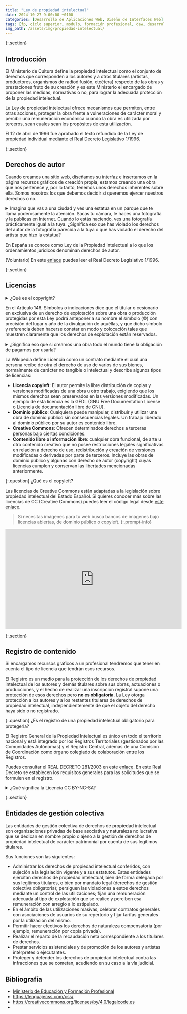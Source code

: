 ```yaml
---
title: "Ley de propiedad intelectual"
date: 2024-10-27 9:00:00 +0100
categories: [Desarrollo de Aplicaciones Web, Diseño de Interfaces Web]
tags: [fp, ciclo superior, modulo, formación profesional, daw, desarrollo de aplicaciones web, diseño de interfaces web, diw]
img_path: /assets/img/propiedad-intelectual/
---
```


{:.section}
## Introducción

El Ministerio de Cultura define la propiedad intelectual como el conjunto de derechos que corresponden a los autores y a otros titulares (artistas, productores, organismos de radiodifusión, etcétera) respecto de las obras y prestaciones fruto de su creación y es este Ministerio el encargado de proponer las medidas, normativas o no, para lograr la adecuada protección de la propiedad intelectual.

La Ley de propiedad intelectual ofrece mecanismos que permiten, entre otras acciones, proteger la obra frente a vulneraciones de carácter moral y percibir una remuneración económica cuando la obra es utilizada por terceros, sean cuales sean los propósitos de esta utilización.

El 12 de abril de 1996 fue aprobado el texto refundido de la Ley de propiedad individual mediante el Real Decreto Legislativo 1/1996.

{:.section}
## Derechos de autor

Cuando creamos una sitio web, diseñamos su interfaz e insertamos en la página recursos gráficos de creación propia, estamos creando una obra que nos pertenece y, por lo tanto, tenemos unos derechos inherentes sobre ella. Somos nosotros los que debemos decidir si queremos ejercer nuestros derechos o no.

<details class="card mb-2">
  <summary class="card-header question">Imagina que vas a una ciudad y ves una estatua en un parque que te llama poderosamente la atención. Sacas tu cámara, le haces una fotografía y la publicas en Internet. Cuando lo estás haciendo, ves una fotografía prácticamente igual a la tuya. ¿Significa eso que has violado los derechos del autor de la fotografía parecida a la tuya o que has violado el derecho del artista que hizo la estatua?</summary>
  <div class="card-body" markdown="1">

No, no has violado el derecho de nadie. Esa estatua que tanto te ha gustado está a la vista de todo el mundo, es decir, está en una vía pública. El Artículo 35. Utilización de las obras con ocasión de informaciones de actualidad y de las situadas en vías públicas redactado según la Ley 5/1998:

> "Las obras situadas permanentemente en parques, calles, plazas u otras vías públicas pueden ser reproducidas, distribuidas y comunicadas libremente por medio de pinturas, dibujos, fotografías y procedimientos audiovisuales". La cosa cambiaría si descargases la foto, la retocases a tu gusto, y la volvieras a subir. En ese caso, es posible que estés violando los derechos del autor de la fotografía.

<!-- Comentario para que no se descuajeringue la cosa -->
  </div>
</details>

En España se conoce como Ley de la Propiedad Intelectual a lo que los ordenamientos jurídicos denominan derechos de autor.

(Voluntario) En este [enlace](https://boe.es/buscar/act.php?id=BOE-A-1996-8930) puedes leer el Real Decreto Legislativo 1/1996.

{:.section}
## Licencias

<details class="card mb-2">
  <summary class="card-header question">¿Qué es el copyright?</summary>
  <div class="card-body" markdown="1">

En el derecho anglosajón se utiliza el término Copyright o derecho de copia para hacer referencia a los derechos patrimoniales de los autores sobre su obra.

![alt text](copyrightSymbol.png)

<!-- Comentario para que no se descuajeringue la cosa -->
  </div>
</details>

En el Artículo 146. Símbolos o indicaciones dice que el titular o cesionario en exclusiva de un derecho de explotación sobre una obra o producción protegidas por esta Ley podrá anteponer a su nombre el símbolo (©) con precisión del lugar y año de la divulgación de aquéllas, y que dicho símbolo y referencia deben hacerse constar en modo y colocación tales que muestren claramente que los derechos de explotación están reservados.

<details class="card mb-2">
  <summary class="card-header question">¿Significa eso que si creamos una obra todo el mundo tiene la obligación de pagarnos por usarla?
</summary>
  <div class="card-body" markdown="1">

No, nosotros podemos ceder u otorgar derechos de explotación a terceras personas.

<!-- Comentario para que no se descuajeringue la cosa -->
  </div>
</details>

La Wikipedia define Licencia como un contrato mediante el cual una persona recibe de otra el derecho de uso de varios de sus bienes, normalmente de carácter no tangible o intelectual y describe algunos tipos de licencias:

- **Licencia copyleft**: El autor permite la libre distribución de copias y versiones modificadas de una obra u otro trabajo, exigiendo que los mismos derechos sean preservados en las versiones modificadas. Un ejemplo de esta licencia es la GFDL (GNU Free Documentation License o Licencia de documentación libre de GNU).
- **Dominio público**: Cualquiera puede manipular, distribuir y utilizar una obra de dominio público sin consecuencias legales. Un trabajo liberado al dominio público por su autor es contenido libre.
- **Creative Commons**: Ofrecen determinados derechos a terceras personas bajo ciertas condiciones.
- **Contenido libre o información libre**: cualquier obra funcional, de arte u otro contenido creativo que no posee restricciones legales significativas en relación a derecho de uso, redistribución y creación de versiones modificadas o derivadas por parte de terceros. Incluye las obras de dominio público y algunas con derecho de autor (copyright) cuyas licencias cumplen y conservan las libertades mencionadas anteriormente.

{:.question}
¿Qué es el copyleft?

Las licencias de Creative Commons están adaptadas a la legislación sobre propiedad intelectual del Estado Español. Si quieres conocer más sobre las licencias de CC (Creative Commons) puedes leer el código legal desde [este enlace](https://creativecommons.org/licenses/by/4.0/legalcode.es).

> Si necesitas imágenes para tu web busca bancos de imágenes bajo licencias abiertas, de dominio público o copyleft.
{:.prompt-info}

<iframe width="560" height="315" src="https://www.youtube.com/embed/jVLHdoiE_IU?si=0ov8kqsJFTavSr1A" title="YouTube video player" frameborder="0" allow="accelerometer; autoplay; clipboard-write; encrypted-media; gyroscope; picture-in-picture; web-share" referrerpolicy="strict-origin-when-cross-origin" allowfullscreen></iframe>

{:.section}
## Registro de contenido

Si encargamos recursos gráficos a un profesional tendremos que tener en cuenta el tipo de licencia que tendrán esos recursos.

El Registro es un medio para la protección de los derechos de propiedad intelectual de los autores y demás titulares sobre sus obras, actuaciones o producciones, y el hecho de realizar una inscripción registral supone una protección de esos derechos pero **no es obligatoria**. La Ley otorga protección a los autores y a los restantes titulares de derechos de propiedad intelectual, independientemente de que el objeto del derecho haya sido o no registrado.

{:.question}
¿Es el registro de una propiedad intelectual obligatorio para protegerla?

El Registro General de la Propiedad Intelectual es único en todo el territorio nacional y está integrado por los Registros Territoriales (gestionados por las Comunidades Autónomas) y el Registro Central, además de una Comisión de Coordinación como órgano colegiado de colaboración entre los Registros.

Puedes consultar el REAL DECRETO 281/2003 en este [enlace](https://www.boe.es/buscar/doc.php?id=BOE-A-2003-6247). En este Real Decreto se establecen los requisitos generales para las solicitudes que se formulen en el registro.

<details class="card mb-2">
  <summary class="card-header question">¿Qué significa la Licencia CC BY-NC-SA?
</summary>
  <div class="card-body" markdown="1">

Reconocimiento-No comercial-Compartir bajo la misma licencia.

<!-- Comentario para que no se descuajeringue la cosa -->
  </div>
</details>

{:.section}
## Entidades de gestión colectiva

Las entidades de gestión colectiva de derechos de propiedad intelectual son organizaciones privadas de base asociativa y naturaleza no lucrativa que se dedican en nombre propio o ajeno a la gestión de derechos de propiedad intelectual de carácter patrimonial por cuenta de sus legítimos titulares.

Sus funciones son las siguientes:

- Administrar los derechos de propiedad intelectual conferidos, con sujeción a la legislación vigente y a sus estatutos. Estas entidades ejercitan derechos de propiedad intelectual, bien de forma delegada por sus legítimos titulares, o bien por mandato legal (derechos de gestión colectiva obligatoria); persiguen las violaciones a estos derechos mediante un control de las utilizaciones; fijan una remuneración adecuada al tipo de explotación que se realice y perciben esa remuneración con arreglo a lo estipulado.
- En el ámbito de las utilizaciones masivas, celebrar contratos generales con asociaciones de usuarios de su repertorio y fijar tarifas generales por la utilización del mismo.
- Permitir hacer efectivos los derechos de naturaleza compensatoria (por ejemplo, remuneración por copia privada).
- Realizar el reparto de la recaudación neta correspondiente a los titulares de derechos.
- Prestar servicios asistenciales y de promoción de los autores y artistas intérpretes o ejecutantes.
- Proteger y defender los derechos de propiedad intelectual contra las infracciones que se cometan, acudiendo en su caso a la vía judicial.

## Bibliografía

- [Ministerio de Educación y Formación Profesional](https://www.educacionyfp.gob.es/portada.html)
- <https://lenguajecss.com/css/>
- <https://creativecommons.org/licenses/by/4.0/legalcode.es>
- 
